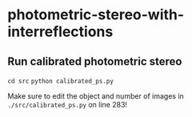 # photometric-stereo-with-interreflections

## Run calibrated photometric stereo

`cd src`
`python calibrated_ps.py`

Make sure to edit the object and number of images in `./src/calibrated_ps.py` on line 283!
